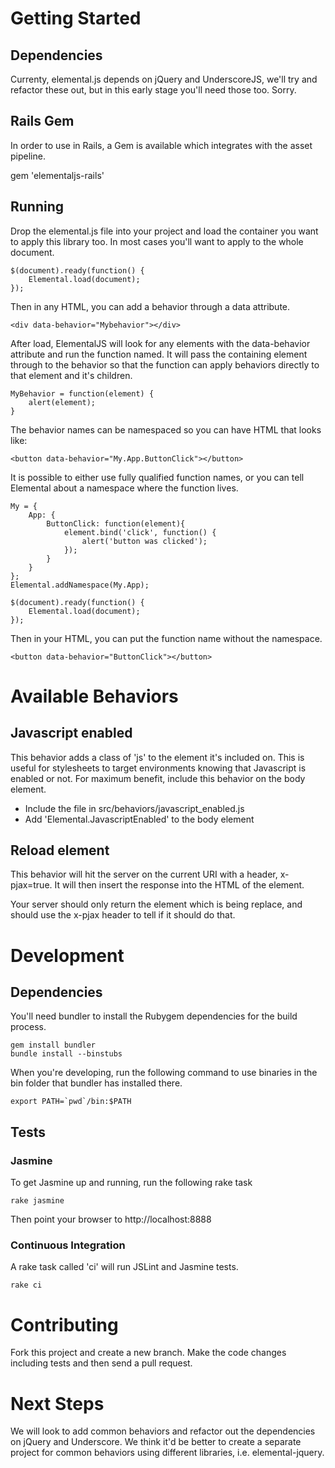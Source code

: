 # Getting Started

## Dependencies

Currenty, elemental.js depends on jQuery and UnderscoreJS, we'll try and refactor these out, but in this early stage you'll need those too. Sorry.

## Rails Gem

In order to use in Rails, a Gem is available which integrates with the asset pipeline.

  gem 'elementaljs-rails'

## Running

Drop the elemental.js file into your project and load the container you want to apply this library too. In most cases you'll want to apply to the whole document.

	$(document).ready(function() {
		Elemental.load(document);
	});
	
Then in any HTML, you can add a behavior through a data attribute.

	<div data-behavior="Mybehavior"></div>
	
After load, ElementalJS will look for any elements with the data-behavior attribute and run the function named.  It will pass the containing element through to the behavior so that the function can apply behaviors directly to that element and it's children.

	MyBehavior = function(element) {
		alert(element);
	}
	
The behavior names can be namespaced so you can have HTML that looks like:

	<button data-behavior="My.App.ButtonClick"></button>

It is possible to either use fully qualified function names, or you can tell Elemental about a namespace where the function lives.

	My = { 
		App: {
			ButtonClick: function(element){
				element.bind('click', function() {
					alert('button was clicked');
				});
			}
		} 
	};
	Elemental.addNamespace(My.App);
	
	$(document).ready(function() {
		Elemental.load(document);
	});
	
Then in your HTML, you can put the function name without the namespace.

	<button data-behavior="ButtonClick"></button>
	
# Available Behaviors

## Javascript enabled

This behavior adds a class of 'js' to the element it's included on. This is useful for stylesheets to target environments knowing that Javascript is enabled or not. For maximum benefit, include this behavior on the body element.

- Include the file in src/behaviors/javascript_enabled.js
- Add 'Elemental.JavascriptEnabled' to the body element

## Reload element

This behavior will hit the server on the current URI with a header, x-pjax=true. It will then insert the response into the HTML of the element. 

Your server should only return the element which is being replace, and should use the x-pjax header to tell if it should do that.

# Development

## Dependencies

You'll need bundler to install the Rubygem dependencies for the build process.

	gem install bundler
	bundle install --binstubs
	
When you're developing, run the following command to use binaries in the bin folder that bundler has installed there. 

	export PATH=`pwd`/bin:$PATH

## Tests

### Jasmine

To get Jasmine up and running, run the following rake task

	rake jasmine
	
Then point your browser to http://localhost:8888	

### Continuous Integration

A rake task called 'ci' will run JSLint and Jasmine tests.

	rake ci

# Contributing

Fork this project and create a new branch. Make the code changes including tests and then send a pull request.

# Next Steps

We will look to add common behaviors and refactor out the dependencies on jQuery and Underscore. We think it'd be better to create a separate project for common behaviors using different libraries, i.e. elemental-jquery. 
